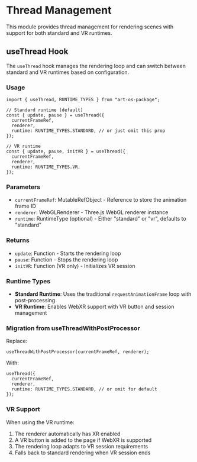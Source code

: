 # Thread Management

This module provides thread management for rendering scenes with support for both standard and VR runtimes.

## useThread Hook

The `useThread` hook manages the rendering loop and can switch between standard and VR runtimes based on configuration.

### Usage

```tsx
import { useThread, RUNTIME_TYPES } from "art-os-package";

// Standard runtime (default)
const { update, pause } = useThread({
  currentFrameRef,
  renderer,
  runtime: RUNTIME_TYPES.STANDARD, // or just omit this prop
});

// VR runtime
const { update, pause, initVR } = useThread({
  currentFrameRef,
  renderer,
  runtime: RUNTIME_TYPES.VR,
});
```

### Parameters

- `currentFrameRef`: MutableRefObject<number> - Reference to store the animation frame ID
- `renderer`: WebGLRenderer - Three.js WebGL renderer instance
- `runtime`: RuntimeType (optional) - Either "standard" or "vr", defaults to "standard"

### Returns

- `update`: Function - Starts the rendering loop
- `pause`: Function - Stops the rendering loop
- `initVR`: Function (VR only) - Initializes VR session

### Runtime Types

- **Standard Runtime**: Uses the traditional `requestAnimationFrame` loop with post-processing
- **VR Runtime**: Enables WebXR support with VR button and session management

### Migration from useThreadWithPostProcessor

Replace:

```tsx
useThreadWithPostProcessor(currentFrameRef, renderer);
```

With:

```tsx
useThread({
  currentFrameRef,
  renderer,
  runtime: RUNTIME_TYPES.STANDARD, // or omit for default
});
```

### VR Support

When using the VR runtime:

1. The renderer automatically has XR enabled
2. A VR button is added to the page if WebXR is supported
3. The rendering loop adapts to VR session requirements
4. Falls back to standard rendering when VR session ends
